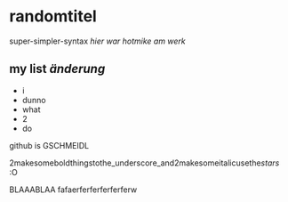 randomtitel
===========
super-simpler-syntax
*hier war hotmike am werk*
## my list *änderung*

- i
- dunno
- what
- 2
- do

github is GSCHMEIDL

2makesomeboldthingstothe_underscore_and2makesomeitalicusethe*stars* :O


BLAAABLAA
fafaerferferferferferw
